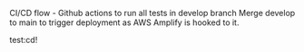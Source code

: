 CI/CD flow - Github actions to run all tests in develop branch
Merge develop to main to trigger deployment as AWS Amplify is hooked to it.

test:cd!
